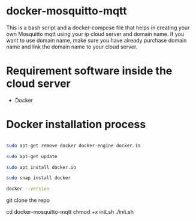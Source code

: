 # docker-mosquitto-mqtt
This is a bash script and a docker-compose file that helps in creating your own Mosquitto mqtt using your ip cloud server and domain name. If you want to use domain name, make sure you have already purchase domain name and link the domain name to your cloud server.

# Requirement software inside the cloud server
- Docker

# Docker installation process

```bash

sudo apt-get remove docker docker-engine docker.io

sudo apt-get update

sudo apt install docker.io

sudo snap install docker

docker --version
```

git clone the repo

cd docker-mosquitto-mqtt
chmod +x init.sh
./init.sh

